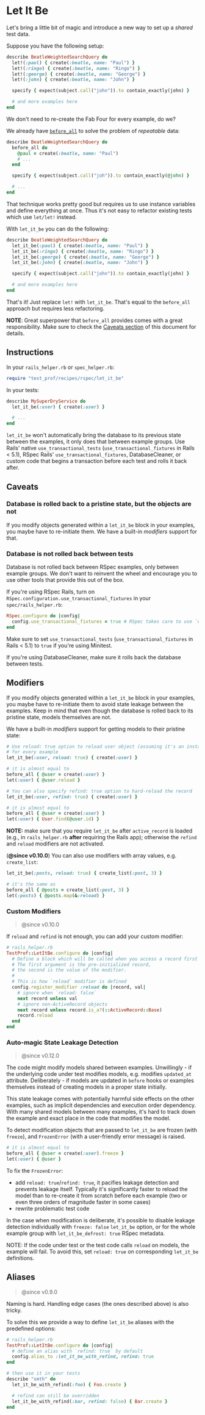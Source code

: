 # Let It Be

Let's bring a little bit of magic and introduce a new way to set up a _shared_ test data.

Suppose you have the following setup:

```ruby
describe BeatleWeightedSearchQuery do
  let!(:paul) { create(:beatle, name: "Paul") }
  let!(:ringo) { create(:beatle, name: "Ringo") }
  let!(:george) { create(:beatle, name: "George") }
  let!(:john) { create(:beatle, name: "John") }

  specify { expect(subject.call("john")).to contain_exactly(john) }

  # and more examples here
end
```

We don't need to re-create the Fab Four for every example, do we?

We already have [`before_all`](./before_all.md) to solve the problem of _repeatable_ data:

```ruby
describe BeatleWeightedSearchQuery do
  before_all do
    @paul = create(:beatle, name: "Paul")
    # ...
  end

  specify { expect(subject.call("joh")).to contain_exactly(@john) }

  # ...
end
```

That technique works pretty good but requires us to use instance variables and define everything at once. Thus it's not easy to refactor existing tests which use `let/let!` instead.

With `let_it_be` you can do the following:

```ruby
describe BeatleWeightedSearchQuery do
  let_it_be(:paul) { create(:beatle, name: "Paul") }
  let_it_be(:ringo) { create(:beatle, name: "Ringo") }
  let_it_be(:george) { create(:beatle, name: "George") }
  let_it_be(:john) { create(:beatle, name: "John") }

  specify { expect(subject.call("john")).to contain_exactly(john) }

  # and more examples here
end
```

That's it! Just replace `let!` with `let_it_be`. That's equal to the `before_all` approach but requires less refactoring.

**NOTE**: Great superpower that `before_all` provides comes with a great responsibility.
Make sure to check the [Caveats section](#caveats) of this document for details.

## Instructions

In your `rails_helper.rb` or `spec_helper.rb`:

```ruby
require "test_prof/recipes/rspec/let_it_be"
```

In your tests:

```ruby
describe MySuperDryService do
  let_it_be(:user) { create(:user) }

  # ...
end
```

`let_it_be` won't automatically bring the database to its previous state between
the examples, it only does that between example groups.
Use Rails' native `use_transactional_tests` (`use_transactional_fixtures` in Rails < 5.1),
RSpec Rails' `use_transactional_fixtures`, DatabaseCleaner, or custom code that
begins a transaction before each test and rolls it back after.

## Caveats

### Database is rolled back to a pristine state, but the objects are not

If you modify objects generated within a `let_it_be` block in your examples, you maybe have to re-initiate them.
We have a built-in _modifiers_ support for that.

### Database is not rolled back between tests

Database is not rolled back between RSpec examples, only between example groups.
We don't want to reinvent the wheel and encourage you to use other tools that
provide this out of the box.

If you're using RSpec Rails, turn on `RSpec.configuration.use_transactional_fixtures` in your `spec/rails_helper.rb`:

```ruby
RSpec.configure do |config|
  config.use_transactional_fixtures = true # RSpec takes care to use `use_transactional_tests` or `use_transactional_fixtures` depending on the Rails version used
end
```

Make sure to set `use_transactional_tests` (`use_transactional_fixtures` in Rails < 5.1) to `true` if you're using Minitest.

If you're using DatabaseCleaner, make sure it rolls back the database between tests.

## Modifiers

If you modify objects generated within a `let_it_be` block in your examples, you maybe have to re-initiate them to avoid state leakage between the examples.
Keep in mind that even though the database is rolled back to its pristine state, models themselves are not.

We have a built-in _modifiers_ support for getting models to their pristine state:

```ruby
# Use reload: true option to reload user object (assuming it's an instance of ActiveRecord)
# for every example
let_it_be(:user, reload: true) { create(:user) }

# it is almost equal to
before_all { @user = create(:user) }
let(:user) { @user.reload }

# You can also specify refind: true option to hard-reload the record
let_it_be(:user, refind: true) { create(:user) }

# it is almost equal to
before_all { @user = create(:user) }
let(:user) { User.find(@user.id) }
```

**NOTE:** make sure that you require `let_it_be` after `active_record` is loaded (e.g., in `rails_helper.rb` **after** requiring the Rails app); otherwise the `refind` and `reload` modifiers are not activated.

(**@since v0.10.0**) You can also use modifiers with array values, e.g. `create_list`:

```ruby
let_it_be(:posts, reload: true) { create_list(:post, 3) }

# it's the same as
before_all { @posts = create_list(:post, 3) }
let(:posts) { @posts.map(&:reload) }
```

### Custom Modifiers

> @since v0.10.0

If `reload` and `refind` is not enough, you can add your custom modifier:

```ruby
# rails_helper.rb
TestProf::LetItBe.configure do |config|
  # Define a block which will be called when you access a record first within an example.
  # The first argument is the pre-initialized record,
  # the second is the value of the modifier.
  #
  # This is how `reload` modifier is defined
  config.register_modifier :reload do |record, val|
    # ignore when `reload: false`
    next record unless val
    # ignore non-ActiveRecord objects
    next record unless record.is_a?(::ActiveRecord::Base)
    record.reload
  end
end
```

### Auto-magic State Leakage Detection

> @since v0.12.0

The code might modify models shared between examples.
Unwillingly - if the underlying code under test modifies models, e.g. modifies `updated_at` attribute.
Deliberately - if models are updated in `before` hooks or examples themselves instead of creating models in a proper state initially.

This state leakage comes with potentially harmful side effects on the other examples, such as implicit dependencies and execution order dependency.
With many shared models between many examples, it's hard to track down the example and exact place in the code that modifies the model.

To detect modification objects that are passed to `let_it_be` are frozen (with `freeze`), and `FrozenError` (with a user-friendly error message) is raised.

```ruby
# it is almost equal to
before_all { @user = create(:user).freeze }
let(:user) { @user }
```

To fix the `FrozenError`:

- add `reload: true`/`refind: true`, it pacifies leakage detection and prevents leakage itself. Typically it's significantly faster to reload the model than to re-create it from scratch before each example (two or even three orders of magnitude faster in some cases)
- rewrite problematic test code

In the case when modification is deliberate, it's possible to disable leakage detection individually with `freeze: false` `let_it_be` option, or for the whole example group with `let_it_be_defrost: true` RSpec metadata.

NOTE: If the code under test or the test code calls `reload` on models, the example will fail.
To avoid this, set `reload: true` on corresponding `let_it_be` definitions.

## Aliases

> @since v0.9.0

Naming is hard. Handling edge cases (the ones described above) is also tricky.

To solve this we provide a way to define `let_it_be` aliases with the predefined options:

```ruby
# rails_helper.rb
TestProf::LetItBe.configure do |config|
  # define an alias with `refind: true` by default
  config.alias_to :let_it_be_with_refind, refind: true
end

# then use it in your tests
describe "smth" do
  let_it_be_with_refind(:foo) { Foo.create }

  # refind can still be overridden
  let_it_be_with_refind(:bar, refind: false) { Bar.create }
end
```
